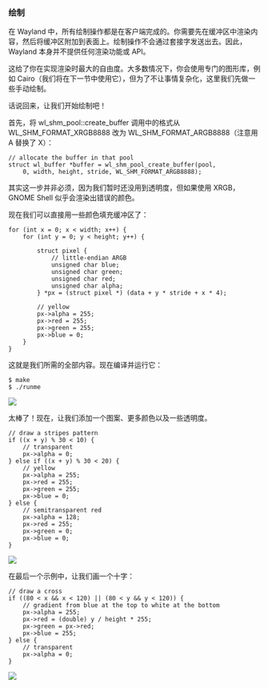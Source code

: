 ### 绘制

在 Wayland 中，所有绘制操作都是在客户端完成的。你需要先在缓冲区中渲染内容，然后将缓冲区附加到表面上。绘制操作不会通过套接字发送出去。因此，Wayland 本身并不提供任何渲染功能或 API。

这给了你在实现渲染时最大的自由度。大多数情况下，你会使用专门的图形库，例如 Cairo（我们将在下一节中使用它），但为了不让事情复杂化，这里我们先做一些手动绘制。

话说回来，让我们开始绘制吧！

首先，将 wl_shm_pool::create_buffer 调用中的格式从 WL_SHM_FORMAT_XRGB8888 改为 WL_SHM_FORMAT_ARGB8888（注意用 A 替换了 X）：

```
// allocate the buffer in that pool
struct wl_buffer *buffer = wl_shm_pool_create_buffer(pool,
    0, width, height, stride, WL_SHM_FORMAT_ARGB8888);
```

其实这一步并非必须，因为我们暂时还没用到透明度，但如果使用 XRGB，GNOME Shell 似乎会渲染出错误的颜色。

现在我们可以直接用一些颜色填充缓冲区了：

```
for (int x = 0; x < width; x++) {
    for (int y = 0; y < height; y++) {

        struct pixel {
            // little-endian ARGB
            unsigned char blue;
            unsigned char green;
            unsigned char red;
            unsigned char alpha;
        } *px = (struct pixel *) (data + y * stride + x * 4);

        // yellow
        px->alpha = 255;
        px->red = 255;
        px->green = 255;
        px->blue = 0;
    }
}
```

这就是我们所需的全部内容。现在编译并运行它：

```
$ make
$ ./runme
```

![](https://bugaevc.gitbooks.io/writing-wayland-clients/content/beyond-the-black-square/yellow.png)

太棒了！现在，让我们添加一个图案、更多颜色以及一些透明度。

```
// draw a stripes pattern
if ((x + y) % 30 < 10) {
    // transparent
    px->alpha = 0;
} else if ((x + y) % 30 < 20) {
    // yellow
    px->alpha = 255;
    px->red = 255;
    px->green = 255;
    px->blue = 0;
} else {
    // semitransparent red
    px->alpha = 128;
    px->red = 255;
    px->green = 0;
    px->blue = 0;
}
```

![](https://bugaevc.gitbooks.io/writing-wayland-clients/content/beyond-the-black-square/stripes.png)

在最后一个示例中，让我们画一个十字：

```
// draw a cross
if ((80 < x && x < 120) || (80 < y && y < 120)) {
    // gradient from blue at the top to white at the bottom
    px->alpha = 255;
    px->red = (double) y / height * 255;
    px->green = px->red;
    px->blue = 255;
} else {
    // transparent
    px->alpha = 0;
}
```

![](https://bugaevc.gitbooks.io/writing-wayland-clients/content/beyond-the-black-square/cross.png)

